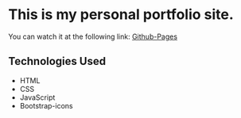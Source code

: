 # This is my personal portfolio site.

You can watch it at the following link: [Github-Pages](https://thomas-horvath.github.io/PK_main_portfolio_project/)

## Technologies Used
- HTML 
- CSS 
- JavaScript
- Bootstrap-icons
